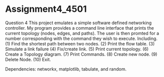 # Assignment4_4501
Question 4
This project emulates a simple software defined networking controller.
My program provides a command line interface that prints the current topology (nodes, edges, and paths).
The user is then promted for a number corresponding with the command they wish to execute.
Including.
(1) Find the shortest path between two nodes.
(2) Print the flow table.
(3) Simulate a link failure
(4) Fix/create link.
(5) Print current topology.
(6) Create a Topology diagram.
(7) Print Commands.
(8) Create new node.
(9) Delete Node.
(10) Exit.

Dependencies: networkx, matplotlib, tabulate, and random.
